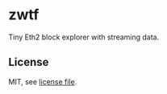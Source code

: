 # zwtf

Tiny Eth2 block explorer with streaming data.



## License

MIT, see [license file](./LICENSE).

